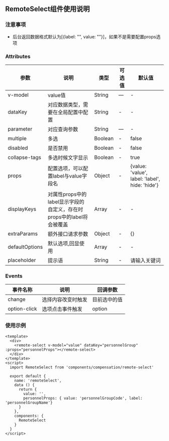 ## RemoteSelect组件使用说明
### 注意事项
- 后台返回数据格式默认为[{label: "", value: ""}]，如果不是需要配置props选项
### Attributes

参数 | 说明 | 类型 | 可选值 | 默认值
--- | --- | --- | --- | ---
v-model | value值 | String | — | -
dataKey | 对应数据类型，需要在全局配置中配置 | String | - | -
parameter | 对应查询参数 | String | — | -
multiple | 多选 | Boolean | - | false
disabled | 是否禁用 | Boolean | - | false
collapse-tags | 多选时候文字显示 | Boolean | - | true
props | 配置选项，可以配置label与value字段名 | Object | - | {value: 'value', label: 'label', hide: 'hide'}
displayKeys | 对属性props中的label显示字段的自定义，存在时props中的label将会被覆盖 | Array | - | -
extraParams | 额外接口请求参数 | Object | - | {}
defaultOptions | 默认选项,回显使用 | Array | - | -
placeholder | 提示语 | String | - | 请输入关键词
### Events

事件名称 | 说明 | 回调参数
---|--- | --- |
change | 选择内容改变时触发 | 目前选中的值
option-click | 选项点击事件触发 | option
### 使用示例
```vue
<template>
  <div>
    <remote-select v-model="value" dataKey="personnelGroup" :props="personnelProps"></remote-select>
  </div>
</template>
<script>
  import RemoteSelect from 'components/compensation/remote-select'

  export default {
    name: 'remoteSelect',
    data () {
      return {
        value: '',
        personnelProps: { value: 'personnelGroupCode', label: 'personnelGroupName'}
      }
    },
    components: {
      RemoteSelect
    }
  }
</script>

```
